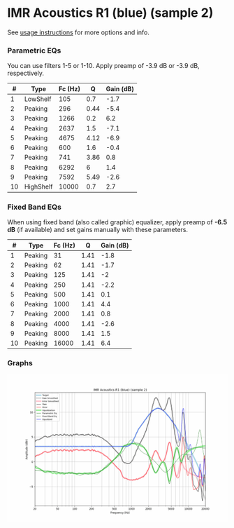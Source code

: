 # IMR Acoustics R1 (blue) (sample 2)
See [usage instructions](https://github.com/jaakkopasanen/AutoEq#usage) for more options and info.

### Parametric EQs
You can use filters 1-5 or 1-10. Apply preamp of -3.9 dB or -3.9 dB, respectively.

|   # | Type      |   Fc (Hz) |    Q |   Gain (dB) |
|-----|-----------|-----------|------|-------------|
|   1 | LowShelf  |       105 | 0.7  |        -1.7 |
|   2 | Peaking   |       296 | 0.44 |        -5.4 |
|   3 | Peaking   |      1266 | 0.2  |         6.2 |
|   4 | Peaking   |      2637 | 1.5  |        -7.1 |
|   5 | Peaking   |      4675 | 4.12 |        -6.9 |
|   6 | Peaking   |       600 | 1.6  |        -0.4 |
|   7 | Peaking   |       741 | 3.86 |         0.8 |
|   8 | Peaking   |      6292 | 6    |         1.4 |
|   9 | Peaking   |      7592 | 5.49 |        -2.6 |
|  10 | HighShelf |     10000 | 0.7  |         2.7 |

### Fixed Band EQs
When using fixed band (also called graphic) equalizer, apply preamp of **-6.5 dB** (if available) and set gains manually with these parameters.

|   # | Type    |   Fc (Hz) |    Q |   Gain (dB) |
|-----|---------|-----------|------|-------------|
|   1 | Peaking |        31 | 1.41 |        -1.8 |
|   2 | Peaking |        62 | 1.41 |        -1.7 |
|   3 | Peaking |       125 | 1.41 |        -2   |
|   4 | Peaking |       250 | 1.41 |        -2.2 |
|   5 | Peaking |       500 | 1.41 |         0.1 |
|   6 | Peaking |      1000 | 1.41 |         4.4 |
|   7 | Peaking |      2000 | 1.41 |         0.8 |
|   8 | Peaking |      4000 | 1.41 |        -2.6 |
|   9 | Peaking |      8000 | 1.41 |         1.5 |
|  10 | Peaking |     16000 | 1.41 |         6.4 |

### Graphs
![](./IMR%20Acoustics%20R1%20(blue)%20(sample%202).png)
